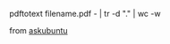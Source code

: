 pdftotext filename.pdf - | tr -d "." | wc -w

from [askubuntu](https://askubuntu.com/questions/12154/getting-the-word-count-of-a-pdf-document-in-evince)

